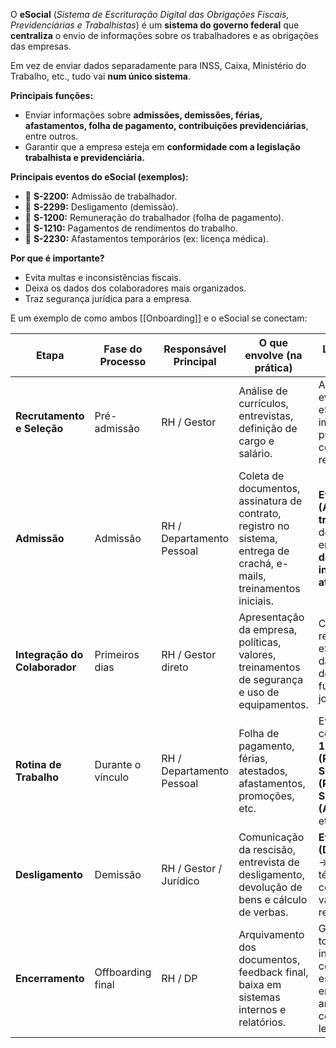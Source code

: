 O **eSocial** (_Sistema de Escrituração Digital das Obrigações Fiscais, Previdenciárias e Trabalhistas_) é um **sistema do governo federal** que **centraliza** o envio de informações sobre os trabalhadores e as obrigações das empresas.

Em vez de enviar dados separadamente para INSS, Caixa, Ministério do Trabalho, etc., tudo vai **num único sistema**.

**Principais funções:**

- Enviar informações sobre **admissões, demissões, férias, afastamentos, folha de pagamento, contribuições previdenciárias**, entre outros.
- Garantir que a empresa esteja em **conformidade com a legislação trabalhista e previdenciária.**

**Principais eventos do eSocial (exemplos):**

- 📅 **S-2200:** Admissão de trabalhador.
- 📅 **S-2299:** Desligamento (demissão).
- 📅 **S-1200:** Remuneração do trabalhador (folha de pagamento).
- 📅 **S-1210:** Pagamentos de rendimentos do trabalho.
- 📅 **S-2230:** Afastamentos temporários (ex: licença médica).

**Por que é importante?**

- Evita multas e inconsistências fiscais.
- Deixa os dados dos colaboradores mais organizados.
- Traz segurança jurídica para a empresa.

E um exemplo de como ambos [[Onboarding]] e o eSocial se conectam:

| **Etapa**                     | **Fase do Processo** | **Responsável Principal** | O que envolve (na prática)                                                                                            | **Ligação com o eSocial**                                                                                    |
| ----------------------------- | -------------------- | ------------------------- | --------------------------------------------------------------------------------------------------------------------- | ------------------------------------------------------------------------------------------------------------ |
| **Recrutamento e Seleção**    | Pré-admissão         | RH / Gestor               | Análise de currículos, entrevistas, definição de cargo e salário.                                                     | Ainda não há evento no eSocial, mas é importante preparar dados corretos para o registro futuro.             |
| **Admissão**                  | Admissão             | RH / Departamento Pessoal | Coleta de documentos, assinatura de contrato, registro no sistema, entrega de crachá, e-mails, treinamentos iniciais. | **Evento S-2200 (Admissão de trabalhador)** → deve ser enviado até **1 dia antes do início das atividades.** |
| **Integração do Colaborador** | Primeiros dias       | RH / Gestor direto        | Apresentação da empresa, políticas, valores, treinamentos de segurança e uso de equipamentos.                         | Complementa o registro do eSocial com dados corretos de cargo, função e jornada.                             |
| **Rotina de Trabalho**        | Durante o vínculo    | RH / Departamento Pessoal | Folha de pagamento, férias, atestados, afastamentos, promoções, etc.                                                  | Eventos contínuos: **S-1200 (Remuneração)**, **S-1210 (Pagamentos)**, **S-2230 (Afastamentos)**, etc.        |
| **Desligamento**              | Demissão             | RH / Gestor / Jurídico    | Comunicação da rescisão, entrevista de desligamento, devolução de bens e cálculo de verbas.                           | **Evento S-2299 (Desligamento)** → registra o término do contrato e os valores de rescisão.                  |
| **Encerramento**              | Offboarding final    | RH / DP                   | Arquivamento dos documentos, feedback final, baixa em sistemas internos e relatórios.                                 | Garante que todas as informações do colaborador estejam encerradas e armazenadas conforme a legislação.      |
